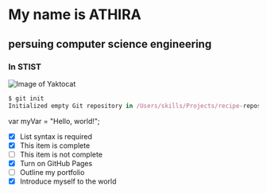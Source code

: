# My name is ATHIRA 
## persuing computer science engineering
### In STIST

![Image of Yaktocat](https://octodex.github.com/images/yaktocat.png)
```javascript
$ git init
Initialized empty Git repository in /Users/skills/Projects/recipe-repository/.git/
```
var myVar = "Hello, world!";
- [x] List syntax is required
- [x] This item is complete
- [ ] This item is not complete
- [x] Turn on GitHub Pages
- [ ] Outline my portfolio
- [x] Introduce myself to the world
